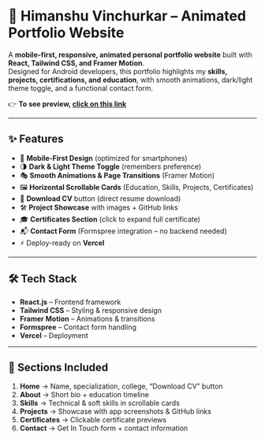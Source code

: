 # 🚀 Himanshu Vinchurkar – Animated Portfolio Website  

A **mobile-first, responsive, animated personal portfolio website** built with **React, Tailwind CSS, and Framer Motion**.  
Designed for Android developers, this portfolio highlights my **skills, projects, certifications, and education**, with smooth animations, dark/light theme toggle, and a functional contact form.  

👉 **To see preview, [click on this link]()**  

---

## ✨ Features  
- 📱 **Mobile-First Design** (optimized for smartphones)  
- 🌗 **Dark & Light Theme Toggle** (remembers preference)  
- 🎭 **Smooth Animations & Page Transitions** (Framer Motion)  
- 🖼️ **Horizontal Scrollable Cards** (Education, Skills, Projects, Certificates)  
- 📂 **Download CV** button (direct resume download)  
- 🛠️ **Project Showcase** with images + GitHub links  
- 🎓 **Certificates Section** (click to expand full certificate)  
- 📬 **Contact Form** (Formspree integration – no backend needed)  
- ⚡ Deploy-ready on **Vercel**  

---

## 🛠️ Tech Stack  
- **React.js** – Frontend framework  
- **Tailwind CSS** – Styling & responsive design  
- **Framer Motion** – Animations & transitions  
- **Formspree** – Contact form handling  
- **Vercel** – Deployment  

---

## 📂 Sections Included  
1. **Home** → Name, specialization, college, “Download CV” button  
2. **About** → Short bio + education timeline  
3. **Skills** → Technical & soft skills in scrollable cards  
4. **Projects** → Showcase with app screenshots & GitHub links  
5. **Certificates** → Clickable certificate previews  
6. **Contact** → Get In Touch form + contact information  
